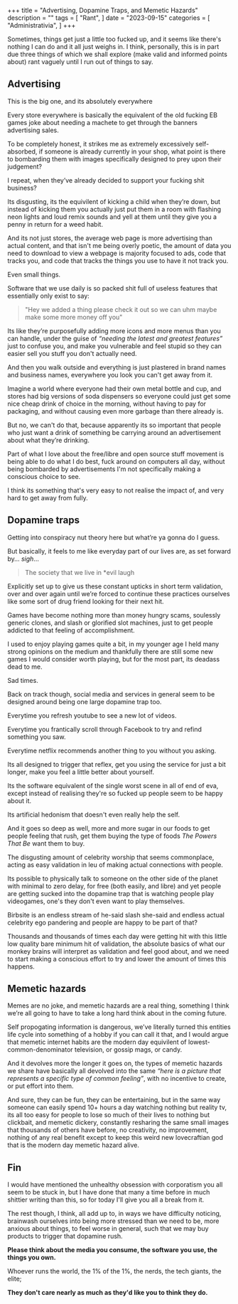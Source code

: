 +++
title = "Advertising, Dopamine Traps, and Memetic Hazards"
description = ""
tags = [
    "Rant",
]
date = "2023-09-15"
categories = [
    "Administrativia",
]
+++

Sometimes, things get just a little too fucked up, and it seems like there's nothing I can do and it all just weighs in. I think, personally, this is in part due three things of which we shall explore (make valid and informed points about) rant vaguely until I run out of things to say.

## Advertising

This is the big one, and its absolutely everywhere

Every store everywhere is basically the equivalent of the old fucking EB games joke about needing a machete to get through the banners advertising sales.

To be completely honest, it strikes me as extremely excessively self-absorbed, if someone is already currently in your shop, what point is there to bombarding them with images specifically designed to prey upon their judgement?

I repeat, when they’ve already decided to support your fucking shit business?

Its disgusting, its the equivilent of kicking a child when they’re down, but instead of kicking them you actually just put them in a room with flashing neon lights and loud remix sounds and yell at them until they give you a penny in return for a weed habit.

And its not just stores, the average web page is more advertising than actual content, and that isn't me being overly poetic, the amount of data you need to download to view a webpage is majority focused to ads, code that tracks you, and code that tracks the things you use to have it not track you.

Even small things.

Software that we use daily is so packed shit full of useless features that essentially only exist to say:

> "Hey we added a thing please check it out so we can uhm maybe make some more money off you"

Its like they’re purposefully adding more icons and more menus than you can handle, under the guise of *“needing the latest and greatest features”* just to confuse you, and make you vulnerable and feel stupid so they can easier sell you stuff you don't actually need.

And then you walk outside and everything is just plastered in brand names and business names, everywhere you look you can't get away from it.

Imagine a world where everyone had their own metal bottle and cup, and stores had big versions of soda dispensers so everyone could just get some nice cheap drink of choice in the morning, without having to pay for packaging, and without causing even more garbage than there already is.

But no, we can't do that, because apparently its so important that people who just want a drink of something be carrying around an advertisement about what they’re drinking.

Part of what I love about the free/libre and open source stuff movement is being able to do what I do best, fuck around on computers all day, without being bombarded by advertisements I'm not specifically making a conscious choice to see.

I think its something that's very easy to not realise the impact of, and very hard to get away from fully.

## Dopamine traps
Getting into conspiracy nut theory here but what’re ya gonna do I guess.

But basically, it feels to me like everyday part of our lives are, as set forward by… *sigh*…

> The society that we live in *evil laugh

Explicitly set up to give us these constant upticks in short term validation, over and over again until we’re forced to continue these practices ourselves like some sort of drug friend looking for their next hit.

Games have become nothing more than money hungry scams, soulessly generic clones, and slash or glorified slot machines, just to get people addicted to that feeling of accomplishment.

I used to enjoy playing games quite a bit, in my younger age I held many strong opinions on the medium and thankfully there are still some new games I would consider worth playing, but for the most part, its deadass dead to me.

Sad times.

Back on track though, social media and services in general seem to be designed around being one large dopamine trap too.

Everytime you refresh youtube to see a new lot of videos.

Everytime you frantically scroll through Facebook to try and refind something you saw.

Everytime netflix recommends another thing to you without you asking.

Its all designed to trigger that reflex, get you using the service for just a bit longer, make you feel a little better about yourself.

Its the software equivalent of the single worst scene in all of end of eva, except instead of realising they're so fucked up people seem to be happy about it.

Its artificial hedonism that doesn't even really help the self.

And it goes so deep as well, more and more sugar in our foods to get people feeling that rush, get them buying the type of foods *The Powers That Be* want them to buy.

The disgusting amount of celebrity worship that seems commonplace, acting as easy validation in leu of making actual connections with people.

Its possible to physically talk to someone on the other side of the planet with minimal to zero delay, for free (both easily, and libre) and yet people are getting sucked into the dopamine trap that is watching people play videogames, one's they don't even want to play themselves.

Birbsite is an endless stream of he-said slash she-said and endless actual celebrity ego pandering and people are happy to be part of that?

Thousands and thousands of times each day were getting hit with this little low quality bare minimum hit of validation, the absolute basics of what our monkey brains will interpret as validation and feel good about, and we need to start making a conscious effort to try and lower the amount of times this happens.

## Memetic hazards
Memes are no joke, and memetic hazards are a real thing, something I think we’re all going to have to take a long hard think about in the coming future.

Self propogating information is dangerous, we’ve literally turned this entities life cycle into something of a hobby if you can call it that, and I would argue that memetic internet habits are the modern day equivilent of lowest-common-denominator television, or gossip mags, or candy.

And it devolves more the longer it goes on, the types of memetic hazards we share have basically all devolved into the same *“here is a picture that represents a specific type of common feeling”*, with no incentive to create, or put effort into them.

And sure, they can be fun, they can be entertaining, but in the same way someone can easily spend 10+ hours a day watching nothing but reality tv, its all too easy for people to lose so much of their lives to nothing but clickbait, and memetic dickery, constantly resharing the same small images that thousands of others have before, no creativity, no improvement, nothing of any real benefit except to keep this weird new lovecraftian god that is the modern day memetic hazard alive.

## Fin
I would have mentioned the unhealthy obsession with corporatism you all seem to be stuck in, but I have done that many a time before in much shittier writing than this, so for today I'll give you all a break from it.

The rest though, I think, all add up to, in ways we have difficulty noticing, brainwash ourselves into being more stressed than we need to be, more anxious about things, to feel worse in general, such that we may buy products to trigger that dopamine rush.

**Please think about the media you consume, the software you use, the things you own.**

Whoever runs the world, the 1% of the 1%, the nerds, the tech giants, the elite;

**They don't care nearly as much as they'd like you to think they do.**
